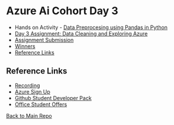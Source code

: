 # Azure Ai Cohort Day 3
- Hands on Activity - [Data Preprocesing using Pandas in Python](data-preprocess-primer.md)
- [Day 3 Assignment: Data Cleaning and Exploring Azure ](./Day3Assignment.md)
- [Assignment Submission](https://forms.office.com/r/MwtiC6U7Ju?origin=lprLink)
- [Winners]()
- [Reference Links](#reference-links)

## Reference Links
- [Recording](https://www.youtube.com/watch?v=xGYmDqbHe8g)
- [Azure Sign Up](https://azure.microsoft.com/en-in/free/students)
- [Github Student Developer Pack](https://education.github.com/pack)
- [Office Student Offers](https://www.microsoft.com/en-in/education/products/office)

[Back to Main Repo](https://github.com/TechHandbooks/azure-ai-cohort)
